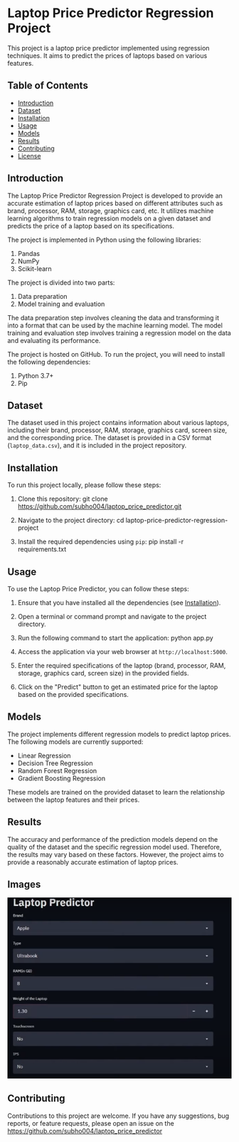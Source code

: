 # Laptop Price Predictor Regression Project

This project is a laptop price predictor implemented using regression techniques. It aims to predict the prices of laptops based on various features.

## Table of Contents

- [Introduction](#introduction)
- [Dataset](#dataset)
- [Installation](#installation)
- [Usage](#usage)
- [Models](#models)
- [Results](#results)
- [Contributing](#contributing)
- [License](#license)

## Introduction

The Laptop Price Predictor Regression Project is developed to provide an accurate estimation of laptop prices based on different attributes such as brand, processor, RAM, storage, graphics card, etc. It utilizes machine learning algorithms to train regression models on a given dataset and predicts the price of a laptop based on its specifications.

The project is implemented in Python using the following libraries:
1. Pandas
2. NumPy
3. Scikit-learn
   
The project is divided into two parts:
1. Data preparation
2. Model training and evaluation
   
The data preparation step involves cleaning the data and transforming it into a format that can be used by the machine learning model. The model training and evaluation step involves training a regression model on the data and evaluating its performance.

The project is hosted on GitHub. To run the project, you will need to install the following dependencies:
1. Python 3.7+
2. Pip

## Dataset

The dataset used in this project contains information about various laptops, including their brand, processor, RAM, storage, graphics card, screen size, and the corresponding price. The dataset is provided in a CSV format (`laptop_data.csv`), and it is included in the project repository.

## Installation

To run this project locally, please follow these steps:

1. Clone this repository:
   git clone https://github.com/subho004/laptop_price_predictor.git
  
2. Navigate to the project directory:
   cd laptop-price-predictor-regression-project

3. Install the required dependencies using `pip`:
  pip install -r requirements.txt

## Usage

To use the Laptop Price Predictor, you can follow these steps:

1. Ensure that you have installed all the dependencies (see [Installation](#installation)).

2. Open a terminal or command prompt and navigate to the project directory.

3. Run the following command to start the application:
   python app.py

4. Access the application via your web browser at `http://localhost:5000`.

5. Enter the required specifications of the laptop (brand, processor, RAM, storage, graphics card, screen size) in the provided fields.

6. Click on the "Predict" button to get an estimated price for the laptop based on the provided specifications.

## Models

The project implements different regression models to predict laptop prices. The following models are currently supported:

- Linear Regression
- Decision Tree Regression
- Random Forest Regression
- Gradient Boosting Regression

These models are trained on the provided dataset to learn the relationship between the laptop features and their prices.

## Results

The accuracy and performance of the prediction models depend on the quality of the dataset and the specific regression model used. Therefore, the results may vary based on these factors. However, the project aims to provide a reasonably accurate estimation of laptop prices.

## Images

![Screenshot of Interface](https://github.com/subho004/laptop_price_predictor/blob/main/Laptop1.png)

## Contributing

Contributions to this project are welcome. If you have any suggestions, bug reports, or feature requests, please open an issue on the https://github.com/subho004/laptop_price_predictor



